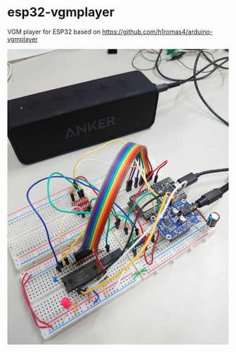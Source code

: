 # esp32-vgmplayer

VGM player for ESP32 based on https://github.com/h1romas4/arduino-vgmplayer

![picture](assets/breadboard.jpg)
